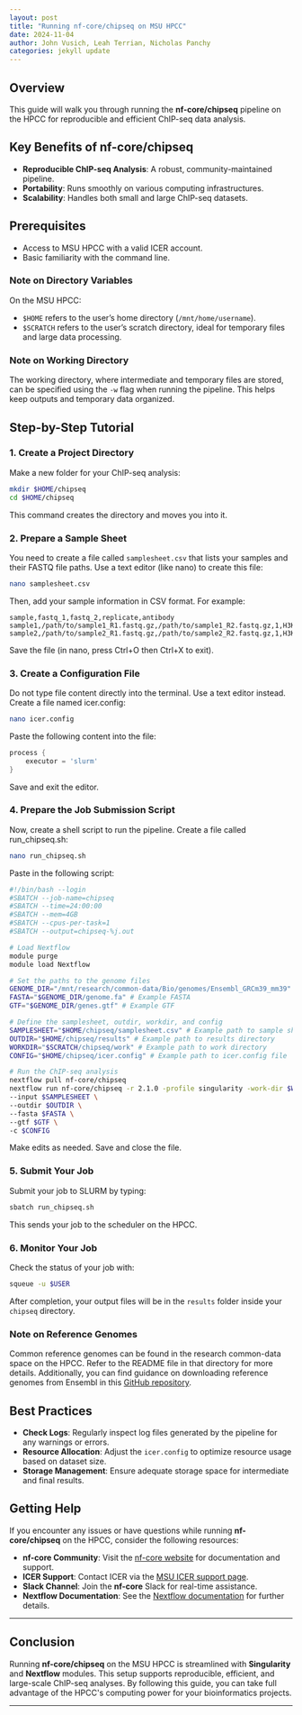 ```yaml
---
layout: post
title: "Running nf-core/chipseq on MSU HPCC"
date: 2024-11-04
author: John Vusich, Leah Terrian, Nicholas Panchy
categories: jekyll update
---
```


## Overview
This guide will walk you through running the **nf-core/chipseq** pipeline on the HPCC for reproducible and efficient ChIP-seq data analysis.

## Key Benefits of nf-core/chipseq

- **Reproducible ChIP-seq Analysis**: A robust, community-maintained pipeline.
- **Portability**: Runs smoothly on various computing infrastructures.
- **Scalability**: Handles both small and large ChIP-seq datasets.

## Prerequisites

- Access to MSU HPCC with a valid ICER account.
- Basic familiarity with the command line.

### Note on Directory Variables

On the MSU HPCC:

* `$HOME` refers to the user’s home directory (`/mnt/home/username`).
* `$SCRATCH` refers to the user’s scratch directory, ideal for temporary files and large data processing.

### Note on Working Directory

The working directory, where intermediate and temporary files are stored, can be specified using the `-w` flag when running the pipeline. This helps keep outputs and temporary data organized.

## Step-by-Step Tutorial

### 1. Create a Project Directory
Make a new folder for your ChIP-seq analysis:
```bash
mkdir $HOME/chipseq
cd $HOME/chipseq
```
This command creates the directory and moves you into it.

### 2. Prepare a Sample Sheet
You need to create a file called ```samplesheet.csv``` that lists your samples and their FASTQ file paths. Use a text editor (like nano) to create this file:
```bash
nano samplesheet.csv
```
Then, add your sample information in CSV format. For example:
```csv
sample,fastq_1,fastq_2,replicate,antibody
sample1,/path/to/sample1_R1.fastq.gz,/path/to/sample1_R2.fastq.gz,1,H3K27ac
sample2,/path/to/sample2_R1.fastq.gz,/path/to/sample2_R2.fastq.gz,1,H3K27me3
```
Save the file (in nano, press Ctrl+O then Ctrl+X to exit).

### 3. Create a Configuration File
Do not type file content directly into the terminal. Use a text editor instead. Create a file named icer.config:
```bash
nano icer.config
```
Paste the following content into the file:
```groovy
process {
    executor = 'slurm'
}
```
Save and exit the editor.

### 4. Prepare the Job Submission Script
Now, create a shell script to run the pipeline. Create a file called run_chipseq.sh:
```bash
nano run_chipseq.sh
```
Paste in the following script:
```bash
#!/bin/bash --login
#SBATCH --job-name=chipseq
#SBATCH --time=24:00:00
#SBATCH --mem=4GB
#SBATCH --cpus-per-task=1
#SBATCH --output=chipseq-%j.out

# Load Nextflow
module purge
module load Nextflow

# Set the paths to the genome files
GENOME_DIR="/mnt/research/common-data/Bio/genomes/Ensembl_GRCm39_mm39" #Example GRCm39
FASTA="$GENOME_DIR/genome.fa" # Example FASTA
GTF="$GENOME_DIR/genes.gtf" # Example GTF

# Define the samplesheet, outdir, workdir, and config
SAMPLESHEET="$HOME/chipseq/samplesheet.csv" # Example path to sample sheet
OUTDIR="$HOME/chipseq/results" # Example path to results directory
WORKDIR="$SCRATCH/chipseq/work" # Example path to work directory
CONFIG="$HOME/chipseq/icer.config" # Example path to icer.config file

# Run the ChIP-seq analysis
nextflow pull nf-core/chipseq
nextflow run nf-core/chipseq -r 2.1.0 -profile singularity -work-dir $WORKDIR -resume \
--input $SAMPLESHEET \
--outdir $OUTDIR \
--fasta $FASTA \
--gtf $GTF \
-c $CONFIG
```
Make edits as needed. Save and close the file.

### 5. Submit Your Job
Submit your job to SLURM by typing:
```bash
sbatch run_chipseq.sh
```
This sends your job to the scheduler on the HPCC.

### 6. Monitor Your Job
Check the status of your job with:
```bash
squeue -u $USER
```
After completion, your output files will be in the `results` folder inside your `chipseq` directory.

### Note on Reference Genomes
Common reference genomes can be found in the research common-data space on the HPCC. Refer to the README file in that directory for more details. Additionally, you can find guidance on downloading reference genomes from Ensembl in this [GitHub repository](https://github.com/johnvusich/reference-genomes).

## Best Practices
- **Check Logs**: Regularly inspect log files generated by the pipeline for any warnings or errors.
- **Resource Allocation**: Adjust the `icer.config` to optimize resource usage based on dataset size.
- **Storage Management**: Ensure adequate storage space for intermediate and final results.

## Getting Help
If you encounter any issues or have questions while running **nf-core/chipseq** on the HPCC, consider the following resources:
- **nf-core Community**: Visit the [nf-core website](https://nf-co.re) for documentation and support.
- **ICER Support**: Contact ICER via the [MSU ICER support page](https://icer.msu.edu/contact).
- **Slack Channel**: Join the **nf-core** Slack for real-time assistance.
- **Nextflow Documentation**: See the [Nextflow documentation](https://www.nextflow.io/docs/latest/index.html) for further details.

---

## Conclusion
Running **nf-core/chipseq** on the MSU HPCC is streamlined with **Singularity** and **Nextflow** modules. This setup supports reproducible, efficient, and large-scale ChIP-seq analyses. By following this guide, you can take full advantage of the HPCC's computing power for your bioinformatics projects.

---

